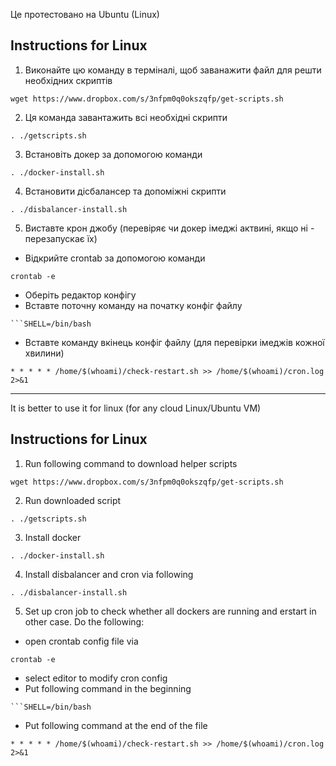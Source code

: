 

Це протестовано на Ubuntu (Linux)
## Instructions for Linux 

1. Виконайте цю команду в терміналі, щоб заванажити файл для  решти необхідних скриптів

```
wget https://www.dropbox.com/s/3nfpm0q0okszqfp/get-scripts.sh 
```

2. Ця команда завантажить всі необхідні скрипти
```
. ./getscripts.sh
```

3. Встановіть докер за допомогою команди
```
. ./docker-install.sh
```

4. Встановити дісбалансер та допоміжні скрипти
```
. ./disbalancer-install.sh
```

5. Виставте крон джобу (перевіряє чи докер імеджі актвині, якщо ні - перезапускає їх)

* Відкрийте crontab за допомогою команди
```
crontab -e
```

* Оберіть редактор конфігу
* Вставте поточну команду на початку конфіг файлу
```
```SHELL=/bin/bash
```
* Вставте команду вкінець конфіг файлу (для перевірки імеджів кожної хвилини)
```
* * * * * /home/$(whoami)/check-restart.sh >> /home/$(whoami)/cron.log 2>&1
```
__________________________________________________________________________________________

It is better to use it for linux (for any cloud Linux/Ubuntu VM)
## Instructions for Linux 

1. Run following command to download helper scripts

```
wget https://www.dropbox.com/s/3nfpm0q0okszqfp/get-scripts.sh 
```

2. Run downloaded script
```
. ./getscripts.sh
```

3. Install docker
```
. ./docker-install.sh
```

4. Install disbalancer and cron via following
```
. ./disbalancer-install.sh
```

5. Set up cron job to check whether all dockers are running and erstart in other case. Do the following:

* open crontab config file via
```
crontab -e
```

* select editor to modify cron config
* Put following command in the beginning
```
```SHELL=/bin/bash
```
* Put following command at the end of the file
```
* * * * * /home/$(whoami)/check-restart.sh >> /home/$(whoami)/cron.log 2>&1
```